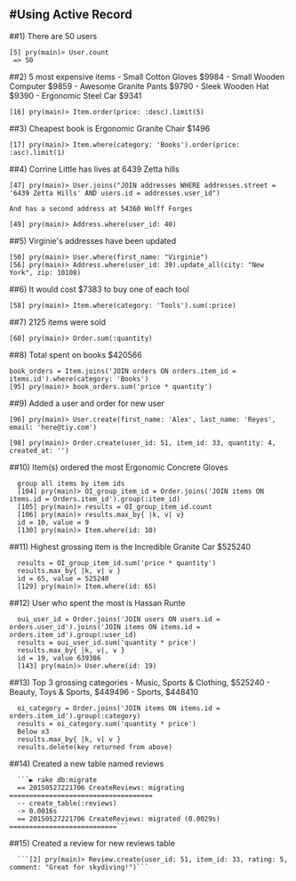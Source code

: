 #Using Active Record
-------------------

##1) There are 50 users

    [5] pry(main)> User.count
     => 50

##2) 5 most expensive items
    - Small Cotton Gloves $9984
    - Small Wooden Computer $9859
    - Awesome Granite Pants $9790
    - Sleek Wooden Hat $9390
    - Ergonomic Steel Car $9341

    [16] pry(main)> Item.order(price: :desc).limit(5)

##3) Cheapest book is Ergonomic Granite Chair $1496

    [17] pry(main)> Item.where(category: 'Books').order(price: :asc).limit(1)

##4) Corrine Little has lives at 6439 Zetta hills

    [47] pry(main)> User.joins("JOIN addresses WHERE addresses.street = '6439 Zetta Hills' AND users.id = addresses.user_id")

    And has a second address at 54360 Wolff Forges

    [49] pry(main)> Address.where(user_id: 40)

##5) Virginie's addresses have been updated

    [50] pry(main)> User.where(first_name: "Virginie")
    [56] pry(main)> Address.where(user_id: 39).update_all(city: "New York", zip: 10108)

##6) It would cost $7383 to buy one of each tool

    [58] pry(main)> Item.where(category: 'Tools').sum(:price)

##7) 2125 items were sold

    [60] pry(main)> Order.sum(:quantity)

##8) Total spent on books $420566

    book_orders = Item.joins('JOIN orders ON orders.item_id = items.id').where(category: 'Books')
    [95] pry(main)> book_orders.sum('price * quantity')

##9) Added a user and order for new user

    [96] pry(main)> User.create(first_name: 'Alex', last_name: 'Reyes', email: 'here@tiy.com')

    [98] pry(main)> Order.create(user_id: 51, item_id: 33, quantity: 4, created_at: '')

##10) Item(s) ordered the most Ergonomic Concrete Gloves

      group all items by item ids
      [104] pry(main)> OI_group_item_id = Order.joins('JOIN items ON items.id = Orders.item_id').group(:item_id)
      [105] pry(main)> results = OI_group_item_id.count
      [106] pry(main)> results.max_by{ |k, v| v}
      id = 10, value = 9
      [130] pry(main)> Item.where(id: 10)


##11) Highest grossing item is the Incredible Granite Car $525240

      results = OI_group_item_id.sum('price * quantity')
      results.max_by{ |k, v| v }
      id = 65, value = 525240
      [129] pry(main)> Item.where(id: 65)

##12) User who spent the most is Hassan Runte

      oui_user_id = Order.joins('JOIN users ON users.id = orders.user_id').joins('JOIN items ON items.id = orders.item_id').group(:user_id)
      results = oui_user_id.sum('quantity * price')
      results.max_by{ |k, v|, v }
      id = 19, value 639386
      [143] pry(main)> User.where(id: 19)

##13) Top 3 grossing categories
      - Music, Sports & Clothing, $525240
      - Beauty, Toys & Sports, $449496
      - Sports, $448410

      oi_category = Order.joins('JOIN items ON items.id = orders.item_id').group(:category)
      results = oi_category.sum('quantity * price')
      Below x3
      results.max_by{ |k, v| v }
      results.delete(key returned from above)

##14) Created a new table named reviews

      ```▶ rake db:migrate
      == 20150527221706 CreateReviews: migrating ====================================
      -- create_table(:reviews)
      -> 0.0016s
      == 20150527221706 CreateReviews: migrated (0.0029s) ===========================```

##15) Created a review for new reviews table

      ```[2] pry(main)> Review.create(user_id: 51, item_id: 33, rating: 5, comment: "Great for skydiving!")```








